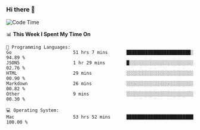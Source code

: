 ### Hi there 👋

<!--
**CrazyCollin/crazycollin** is a ✨ _special_ ✨ repository because its `README.md` (this file) appears on your GitHub profile.

Here are some ideas to get you started:

- 🔭 I’m currently working on ...
- 🌱 I’m currently learning ...
- 👯 I’m looking to collaborate on ...
- 🤔 I’m looking for help with ...
- 💬 Ask me about ...
- 📫 How to reach me: ...
- 😄 Pronouns: ...
- ⚡ Fun fact: ...
-->

<!--START_SECTION:waka-->
![Code Time](http://img.shields.io/badge/Code%20Time-4%2C638%20hrs%2031%20mins-blue)

📊 **This Week I Spent My Time On** 

```text
💬 Programming Languages: 
Go                       51 hrs 7 mins       ████████████████████████░   94.89 % 
JSON5                    1 hr 29 mins        █░░░░░░░░░░░░░░░░░░░░░░░░   02.76 % 
HTML                     29 mins             ░░░░░░░░░░░░░░░░░░░░░░░░░   00.90 % 
Markdown                 26 mins             ░░░░░░░░░░░░░░░░░░░░░░░░░   00.82 % 
Other                    9 mins              ░░░░░░░░░░░░░░░░░░░░░░░░░   00.30 % 

💻 Operating System: 
Mac                      53 hrs 52 mins      █████████████████████████   100.00 % 
```


<!--END_SECTION:waka-->

